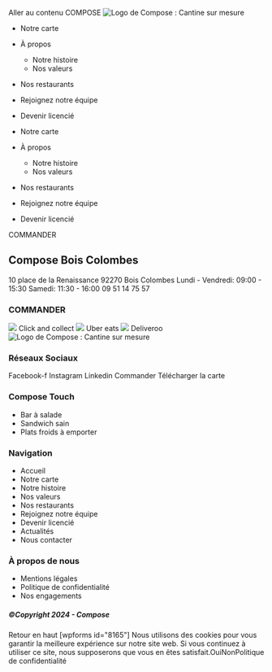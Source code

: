Aller au contenu
COMPOSE
![Logo de Compose : Cantine sur mesure](https://composeparis.fr/wp-content/uploads/2024/03/logo-compose-e1711886654118.png)
  * Notre carte
  * À propos
    * Notre histoire
    * Nos valeurs
  * Nos restaurants
  * Rejoignez notre équipe
  * Devenir licencié


  * Notre carte
  * À propos
    * Notre histoire
    * Nos valeurs
  * Nos restaurants
  * Rejoignez notre équipe
  * Devenir licencié


COMMANDER
## Compose Bois Colombes
10 place de la Renaissance 92270 Bois Colombes
Lundi - Vendredi: 09:00 - 15:30 Samedi: 11:30 - 16:00
09 51 14 75 57
### COMMANDER
![](https://composeparis.fr/wp-content/uploads/2024/05/click-and-collect-compose-paris-restaurant.jpg)
Click and collect
![](https://composeparis.fr/wp-content/uploads/2024/07/logo-uber-eats.webp)
Uber eats
![](https://composeparis.fr/wp-content/uploads/2024/05/deliveroo-compose-paris.jpg)
Deliveroo
![Logo de Compose : Cantine sur mesure](https://composeparis.fr/wp-content/uploads/2024/03/logo-compose-e1711886654118.png)
### Réseaux Sociaux
Facebook-f Instagram Linkedin
Commander
Télécharger la carte
### Compose Touch
  * Bar à salade
  * Sandwich sain
  * Plats froids à emporter


### Navigation
  * Accueil
  * Notre carte
  * Notre histoire
  * Nos valeurs
  * Nos restaurants
  * Rejoignez notre équipe
  * Devenir licencié
  * Actualités
  * Nous contacter


### À propos de nous
  * Mentions légales
  * Politique de confidentialité
  * Nos engagements


##### ©Copyright 2024 - Compose
Retour en haut
[wpforms id="8165"]
Nous utilisons des cookies pour vous garantir la meilleure expérience sur notre site web. Si vous continuez à utiliser ce site, nous supposerons que vous en êtes satisfait.OuiNonPolitique de confidentialité
